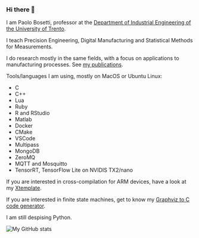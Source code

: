 ### Hi there 👋

I am Paolo Bosetti, professor at the [Department of Industrial Engineering of the University of Trento](https://dii.unitn.it).

I teach Precision Engineering, Digital Manufacturing and Statistical Methods for Measurements.

I do research mostly in the same fields, with a focus on applications to manufacturing processes. See [my publications](https://scholar.google.it/citations?user=Ib1JKOEAAAAJ&hl=en&oi=ao).

Tools/languages I am using, mostly on MacOS or Ubuntu Linux:

- C
- C++
- Lua
- Ruby
- R and RStudio
- Matlab
- Docker
- CMake
- VSCode
- Multipass
- MongoDB
- ZeroMQ
- MQTT and Mosquitto
- TensorRT, TensorFlow Lite on NVIDIS TX2/nano

If you are interested in cross-compilation for ARM devices, have a look at my [Xtemplate](https://github.com/pbosetti/xtemplate).

If you are interested in finite state machines, get to know my [Graphviz to C code generator](https://github.com/pbosetti/gv_fsm).

I am still despising Python.



![My GitHub stats](https://github-readme-stats.vercel.app/api?username=pbosetti)

<!--
**pbosetti/pbosetti** is a ✨ _special_ ✨ repository because its `README.md` (this file) appears on your GitHub profile.

Here are some ideas to get you started:

- 🔭 I’m currently working on ...
- 🌱 I’m currently learning ...
- 👯 I’m looking to collaborate on ...
- 🤔 I’m looking for help with ...
- 💬 Ask me about ...
- 📫 How to reach me: ...
- 😄 Pronouns: ...
- ⚡ Fun fact: ...
-->
